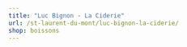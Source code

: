 ```yaml
---
title: "Luc Bignon - La Ciderie"
url: /st-laurent-du-mont/luc-bignon-la-ciderie/
shop: boissons
---
```


